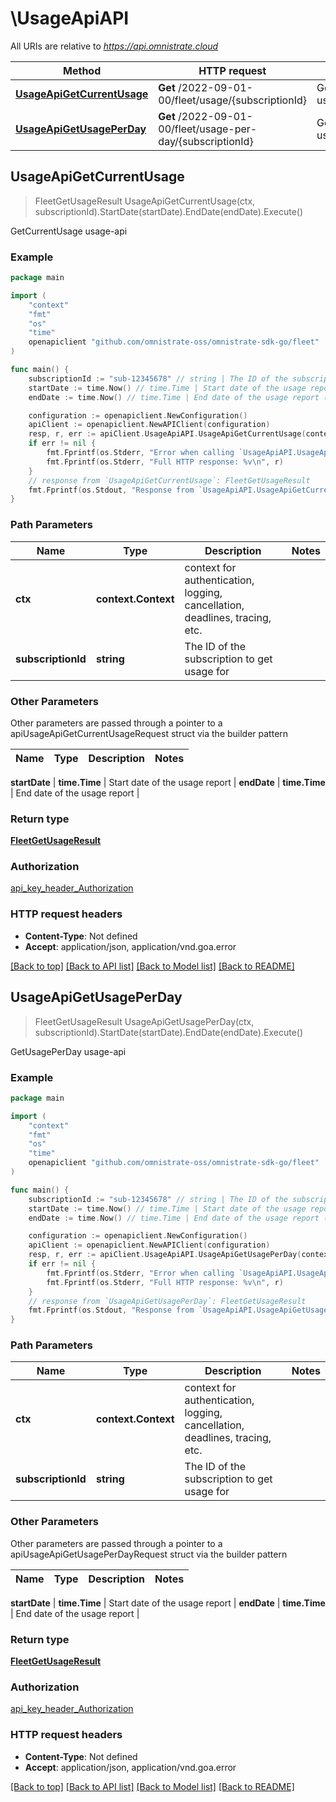 # \UsageApiAPI

All URIs are relative to *https://api.omnistrate.cloud*

Method | HTTP request | Description
------------- | ------------- | -------------
[**UsageApiGetCurrentUsage**](UsageApiAPI.md#UsageApiGetCurrentUsage) | **Get** /2022-09-01-00/fleet/usage/{subscriptionId} | GetCurrentUsage usage-api
[**UsageApiGetUsagePerDay**](UsageApiAPI.md#UsageApiGetUsagePerDay) | **Get** /2022-09-01-00/fleet/usage-per-day/{subscriptionId} | GetUsagePerDay usage-api



## UsageApiGetCurrentUsage

> FleetGetUsageResult UsageApiGetCurrentUsage(ctx, subscriptionId).StartDate(startDate).EndDate(endDate).Execute()

GetCurrentUsage usage-api

### Example

```go
package main

import (
	"context"
	"fmt"
	"os"
    "time"
	openapiclient "github.com/omnistrate-oss/omnistrate-sdk-go/fleet"
)

func main() {
	subscriptionId := "sub-12345678" // string | The ID of the subscription to get usage for
	startDate := time.Now() // time.Time | Start date of the usage report (optional)
	endDate := time.Now() // time.Time | End date of the usage report (optional)

	configuration := openapiclient.NewConfiguration()
	apiClient := openapiclient.NewAPIClient(configuration)
	resp, r, err := apiClient.UsageApiAPI.UsageApiGetCurrentUsage(context.Background(), subscriptionId).StartDate(startDate).EndDate(endDate).Execute()
	if err != nil {
		fmt.Fprintf(os.Stderr, "Error when calling `UsageApiAPI.UsageApiGetCurrentUsage``: %v\n", err)
		fmt.Fprintf(os.Stderr, "Full HTTP response: %v\n", r)
	}
	// response from `UsageApiGetCurrentUsage`: FleetGetUsageResult
	fmt.Fprintf(os.Stdout, "Response from `UsageApiAPI.UsageApiGetCurrentUsage`: %v\n", resp)
}
```

### Path Parameters


Name | Type | Description  | Notes
------------- | ------------- | ------------- | -------------
**ctx** | **context.Context** | context for authentication, logging, cancellation, deadlines, tracing, etc.
**subscriptionId** | **string** | The ID of the subscription to get usage for | 

### Other Parameters

Other parameters are passed through a pointer to a apiUsageApiGetCurrentUsageRequest struct via the builder pattern


Name | Type | Description  | Notes
------------- | ------------- | ------------- | -------------

 **startDate** | **time.Time** | Start date of the usage report | 
 **endDate** | **time.Time** | End date of the usage report | 

### Return type

[**FleetGetUsageResult**](FleetGetUsageResult.md)

### Authorization

[api_key_header_Authorization](../README.md#api_key_header_Authorization)

### HTTP request headers

- **Content-Type**: Not defined
- **Accept**: application/json, application/vnd.goa.error

[[Back to top]](#) [[Back to API list]](../README.md#documentation-for-api-endpoints)
[[Back to Model list]](../README.md#documentation-for-models)
[[Back to README]](../README.md)


## UsageApiGetUsagePerDay

> FleetGetUsageResult UsageApiGetUsagePerDay(ctx, subscriptionId).StartDate(startDate).EndDate(endDate).Execute()

GetUsagePerDay usage-api

### Example

```go
package main

import (
	"context"
	"fmt"
	"os"
    "time"
	openapiclient "github.com/omnistrate-oss/omnistrate-sdk-go/fleet"
)

func main() {
	subscriptionId := "sub-12345678" // string | The ID of the subscription to get usage for
	startDate := time.Now() // time.Time | Start date of the usage report (optional)
	endDate := time.Now() // time.Time | End date of the usage report (optional)

	configuration := openapiclient.NewConfiguration()
	apiClient := openapiclient.NewAPIClient(configuration)
	resp, r, err := apiClient.UsageApiAPI.UsageApiGetUsagePerDay(context.Background(), subscriptionId).StartDate(startDate).EndDate(endDate).Execute()
	if err != nil {
		fmt.Fprintf(os.Stderr, "Error when calling `UsageApiAPI.UsageApiGetUsagePerDay``: %v\n", err)
		fmt.Fprintf(os.Stderr, "Full HTTP response: %v\n", r)
	}
	// response from `UsageApiGetUsagePerDay`: FleetGetUsageResult
	fmt.Fprintf(os.Stdout, "Response from `UsageApiAPI.UsageApiGetUsagePerDay`: %v\n", resp)
}
```

### Path Parameters


Name | Type | Description  | Notes
------------- | ------------- | ------------- | -------------
**ctx** | **context.Context** | context for authentication, logging, cancellation, deadlines, tracing, etc.
**subscriptionId** | **string** | The ID of the subscription to get usage for | 

### Other Parameters

Other parameters are passed through a pointer to a apiUsageApiGetUsagePerDayRequest struct via the builder pattern


Name | Type | Description  | Notes
------------- | ------------- | ------------- | -------------

 **startDate** | **time.Time** | Start date of the usage report | 
 **endDate** | **time.Time** | End date of the usage report | 

### Return type

[**FleetGetUsageResult**](FleetGetUsageResult.md)

### Authorization

[api_key_header_Authorization](../README.md#api_key_header_Authorization)

### HTTP request headers

- **Content-Type**: Not defined
- **Accept**: application/json, application/vnd.goa.error

[[Back to top]](#) [[Back to API list]](../README.md#documentation-for-api-endpoints)
[[Back to Model list]](../README.md#documentation-for-models)
[[Back to README]](../README.md)


